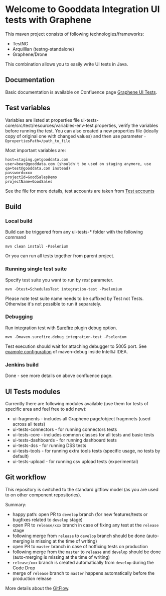 # Welcome to Gooddata Integration UI tests with Graphene

This maven project consists of following technologies/frameworks:
 - TestNG
 - Arquillian (testng-standalone)
 - Graphene/Drone

This combination allows you to easily write UI tests in Java.

## Documentation
Basic documentation is available on Confluence page [Graphene UI Tests](https://confluence.intgdc.com/display/plat/Graphene+UI+Tests).

## Test variables
Variables are listed at properties file ui-tests-core/src/test/resources/variables-env-test.properties, verify the variables before running the test.
You can also created a new properties file (ideally copy of original one with changed values) and then use parameter ```-DpropertiesPath=/path_to_file```

Most important variables are:
```
host=staging.getgooddata.com
user=bear@gooddata.com (shouldn't be used on staging anymore, use qa+test@gooddata.com instead)
password=xxx
projectId=GoodSalesDemo
projectName=GoodSales
```
See the file for more details, test accounts are taken from [Test accounts](https://confluence.intgdc.com/display/plat/Test+Accounts)

## Build
### Local build
Build can be triggered from any ui-tests-* folder with the following command
```
mvn clean install -Pselenium
```
Or you can run all tests together from parent project.

### Running single test suite
Specify test suite you want to run by _test_ parameter.
```
mvn -Dtest=SchedulesTest integration-test -Pselenium
```
Please note test suite name needs to be suffixed by Test not Tests. Otherwise it's not possible to run it separately.

### Debugging
Run integration test with [Surefire](http://maven.apache.org/surefire/maven-surefire-plugin/) plugin debug option.
```
mvn -Dmaven.surefire.debug integration-test -Pselenium
```
Test execution should wait for attaching debugger to 5005 port. See [example configuration](https://www.dropbox.com/s/v0h86cwkrf6j4n4/maven-debugger.png?dl=0) of maven-debug inside IntelliJ IDEA.

### Jenkins build
Done - see more details on above confluence page.

## UI Tests modules
Currently there are following modules available (use them for tests of specific area and feel free to add new):
 * ui-fragments - includes all Graphene page/object fragmnets (used across all tests)
 * ui-tests-connectors - for running connectors tests
 * ui-tests-core - includes common classes for all tests and basic tests
 * ui-tests-dashboards - for running dashboard tests
 * ui-tests-dss - for running DSS tests
 * ui-tests-tools - for running extra tools tests (specific usage, no tests by default)
 * ui-tests-upload - for running csv upload tests (experimental)

## Git workflow
This repository is switched to the standard gitflow model (as you are used to on other component repositories).

Summary:
 * happy path: open PR to `develop` branch (for new features/tests or bugfixes related to `develop` stage)
 * open PR to `release/xxx` branch in case of fixing any test at the `release` stage
  * following merge from `release` to `develop` branch should be done (auto-merging is missing at the time of writing)
 * open PR to `master` branch in case of hotfixing tests on production
  * following merge from the `master` to `release` and `develop` should be done (auto-merging is missing at the time of writing)
 * `release/xxx` branch is created automatically from `develop` during the Code Drop
 * merge of `release` branch to `master` happens automatically before the production release

More details about the [GitFlow](https://confluence.intgdc.com/display/plat/Gitflow).
